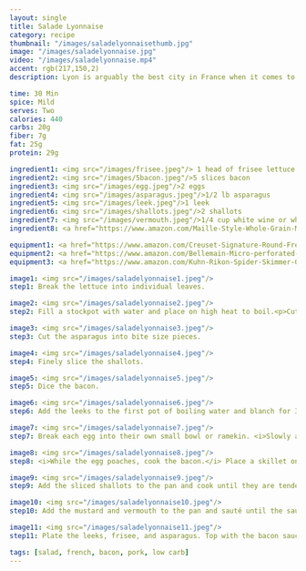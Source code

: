 ```yaml
---
layout: single
title: Salade Lyonnaise
category: recipe
thumbnail: "/images/saladelyonnaisethumb.jpg"
image: "/images/saladelyonnaise.jpg"
video: "/images/saladelyonnaise.mp4"
accent: rgb(217,150,2)
description: Lyon is arguably the best city in France when it comes to food, and it's no surprise that the Salade Lyonnaise is one of the most flavorful salads that France has to offer. A soft poached egg sits on a bed of frisee, asparagus, and leeks and is accented with a warm bacon vinagrette. 

time: 30 Min
spice: Mild
serves: Two
calories: 440
carbs: 20g
fiber: 7g
fat: 25g
protein: 29g

ingredient1: <img src="/images/frisee.jpeg"/> 1 head of frisee lettuce
ingredient2: <img src="/images/5bacon.jpeg"/>5 slices bacon
ingredient3: <img src="/images/egg.jpeg"/>2 eggs
ingredient4: <img src="/images/asparagus.jpeg"/>1/2 lb asparagus
ingredient5: <img src="/images/leek.jpeg"/>1 leek
ingredient6: <img src="/images/shallots.jpeg"/>2 shallots
ingredient7: <img src="/images/vermouth.jpeg"/>1/4 cup white wine or white vermouth
ingredient8: <a href="https://www.amazon.com/Maille-Style-Whole-Grain-Mustard/dp/B000SR5VOU/ref=as_li_ss_tl?ie=UTF8&qid=1481914703&sr=8-6&keywords=dijon&linkCode=ll1&tag=cilalime09-20&linkId=6e0752d530b29c4c1499a974b45b73ca"><img src="/images/dijonmustard.jpeg"/>2 tbsp grainy dijon mustard</a>

equipment1: <a href="https://www.amazon.com/Creuset-Signature-Round-French-Truffle/dp/B0076NOFSC/ref=as_li_ss_tl?s=kitchen&rps=1&ie=UTF8&qid=1481598867&sr=1-38&keywords=le+creuset&refinements=p_85:2470955011&th=1&linkCode=ll1&tag=cilalime09-20&linkId=9987204213f6c7ac4d1e12889972e623"><img src="/images/stockpot.jpeg"/>stockpot</a>
equipment2: <a href="https://www.amazon.com/Bellemain-Micro-perforated-Stainless-5-quart-Colander-Dishwasher/dp/B00O97D0DO/ref=as_li_ss_tl?s=kitchen&rps=1&ie=UTF8&qid=1481916015&sr=1-4&keywords=colander&refinements=p_85:2470955011&linkCode=ll1&tag=cilalime09-20&linkId=926d38b26a0d016b9b6c627a7b507715"><img src="/images/colander.jpeg"/>colander </a>
equipment3: <a href="https://www.amazon.com/Kuhn-Rikon-Spider-Skimmer-Graphite/dp/B00CLKY4UY/ref=as_li_ss_tl?ie=UTF8&qid=1482801541&sr=8-1&keywords=kuhn+rikon+spider&linkCode=ll1&tag=cilalime09-20&linkId=5c4f3660dd0f6b5212c7b994352f2c55"><img src="/images/spyder.jpeg"/>spyder or slotted spatula </a>

image1: <img src="/images/saladelyonnaise1.jpeg"/>
step1: Break the lettuce into individual leaves.

image2: <img src="/images/saladelyonnaise2.jpeg"/>
step2: Fill a stockpot with water and place on high heat to boil.<p>Cut the leek into 1/2" slices. Discard the darkest green portion.</p>

image3: <img src="/images/saladelyonnaise3.jpeg"/>
step3: Cut the asparagus into bite size pieces.

image4: <img src="/images/saladelyonnaise4.jpeg"/>
step4: Finely slice the shallots.

image5: <img src="/images/saladelyonnaise5.jpeg"/>
step5: Dice the bacon.

image6: <img src="/images/saladelyonnaise6.jpeg"/>
step6: Add the leeks to the first pot of boiling water and blanch for 3 minutes. Add the asparagus and blanch for an additional 3 minutes <p>Then transfer the asparagus and leeks to a colander and run cold water over the vegetables to stop the cooking process.</p><p><i>Don't toss the water, you'll use it for the eggs!</i></p>

image7: <img src="/images/saladelyonnaise7.jpeg"/>
step7: Break each egg into their own small bowl or ramekin. <i>Slowly and gently,</i> tip each bowl into the hot water, and let the egg float into the hot water. Turn the heat off, and cook for 4 minutes.<p>Use a spyder of slotted spatula to retrieve the poached eggs. Set them in a bowl or plate until ready for plating.</p>

image8: <img src="/images/saladelyonnaise8.jpeg"/>
step8: <i>While the egg poaches, cook the bacon.</i> Place a skillet on medium high heat. Once the skillet is hot add the bacon and sauté until the fat renders. Remove the bacon from the pan, but leave the fat behind.

image9: <img src="/images/saladelyonnaise9.jpeg"/>
step9: Add the sliced shallots to the pan and cook until they are tender.

image10: <img src="/images/saladelyonnaise10.jpeg"/>
step10: Add the mustard and vermouth to the pan and sauté until the sauce has reduced in half. Remove from heat.

image11: <img src="/images/saladelyonnaise11.jpeg"/>
step11: Plate the leeks, frisee, and asparagus. Top with the bacon sauce and the crisped bacon. Delicately transfer one of the  poached eggs on top of each plate.

tags: [salad, french, bacon, pork, low carb]
---
```

